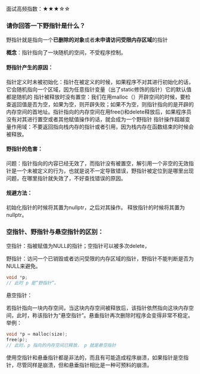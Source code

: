 面试高频指数：★★★☆☆

### 请你回答一下野指针是什么？

野指针就是指向一个**已删除的对象**或者**未申请访问受限内存区域**的指针

**概念**：指针指向了一块随机的空间，不受程序控制。

#### 野指针产生的原因：

指针定义时未被初始化：指针在被定义的时候，如果程序不对其进行初始化的话，它会随机指向一个区域，因为任意指针变量（出了static修饰的指针）它的默认值都是随机的
指针被释放时没有置空：我们在用malloc（）开辟空间的时候，要检查返回值是否为空，如果为空，则开辟失败；如果不为空，则指针指向的是开辟的内存空间的首地址。指针指向的内存空间在用free()和delete释放后，如果程序员没有对其进行置空或者其他赋值操作的话，就会成为一个野指针
指针操作超越变量作用域：不要返回指向栈内存的指针或者引用，因为栈内存在函数结束的时候会被释放。

#### 野指针的危害：

问题：指针指向的内容已经无效了，而指针没有被置空，解引用一个非空的无效指针是一个未被定义的行为，也就是说不一定导致错误，野指针被定位到是哪里出现问题，在哪里指针就失效了，不好查找错误的原因。

#### 规避方法：

初始化指针的时候将其置为nullptr，之后对其操作。
释放指针的时候将其置为nullptr。



### 空指针、野指针与悬空指针的区别：

空指针：指被赋值为NULL的指针；空指针可以被多次delete，

野指针：访问一个已销毁或者访问受限的内存区域的指针，野指针不能判断是否为NULL来避免。

```c++
void *p; 
// 此时 p 是“野指针”。
```

悬空指针：

若指针指向一块内存空间，当这块内存空间被释放后，该指针依然指向这块内存空间，此时，称该指针为“悬空指针”。悬垂指针再次删除时程序会变得非常不稳定。
举例：

```c++
void *p = malloc(size);
free(p); 
// 此时，p 指向的内存空间已释放， p 就是悬空指针
```



使用空指针和悬垂指针都是非法的，而且有可能造成程序崩溃，如果指针是空指针，尽管同样是崩溃，但和悬垂指针相比是一种可预料的崩溃。

